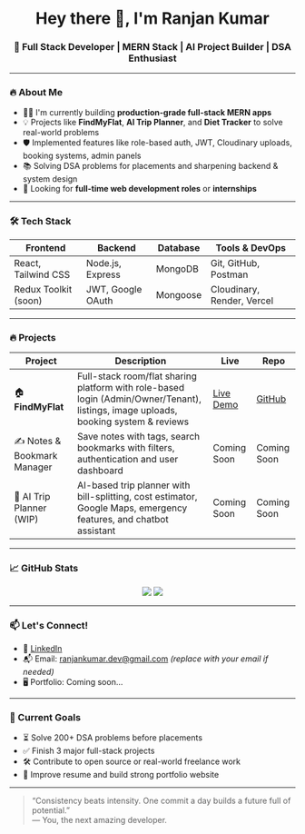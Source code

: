 <h1 align="center">Hey there 👋, I'm Ranjan Kumar</h1>
<h3 align="center">🚀 Full Stack Developer | MERN Stack | AI Project Builder | DSA Enthusiast</h3>

---

### 🔥 About Me

- 🧑‍💻 I'm currently building **production-grade full-stack MERN apps**
- 💡 Projects like **FindMyFlat**, **AI Trip Planner**, and **Diet Tracker** to solve real-world problems
- 🛡️ Implemented features like role-based auth, JWT, Cloudinary uploads, booking systems, admin panels
- 📚 Solving DSA problems for placements and sharpening backend & system design
- 💼 Looking for **full-time web development roles** or **internships**

---

### 🛠️ Tech Stack

| Frontend     | Backend       | Database   | Tools & DevOps     |
|--------------|---------------|------------|--------------------|
| React, Tailwind CSS | Node.js, Express | MongoDB | Git, GitHub, Postman |
| Redux Toolkit (soon) | JWT, Google OAuth | Mongoose | Cloudinary, Render, Vercel |

---

### 🔥 Projects

| Project | Description | Live | Repo |
|--------|-------------|------|------|
| 🏠 **FindMyFlat** | Full-stack room/flat sharing platform with role-based login (Admin/Owner/Tenant), listings, image uploads, booking system & reviews | [Live Demo](https://findmyflat.vercel.app) | [GitHub](https://github.com/ranjan-18/findmyflate) |
| ✍️ Notes & Bookmark Manager | Save notes with tags, search bookmarks with filters, authentication and user dashboard | Coming Soon | Coming Soon |
| 🧳 AI Trip Planner (WIP) | AI-based trip planner with bill-splitting, cost estimator, Google Maps, emergency features, and chatbot assistant | Coming Soon | Coming Soon |

---

### 📈 GitHub Stats

<p align="center">
  <img src="https://github-readme-stats.vercel.app/api?username=ranjan-18&show_icons=true&theme=tokyonight" />
  <img src="https://github-readme-stats.vercel.app/api/top-langs/?username=ranjan-18&layout=compact&theme=tokyonight" />
</p>

---

### 📫 Let's Connect!

- 🔗 [LinkedIn](https://www.linkedin.com/in/ranjan18/)
- 📬 Email: ranjankumar.dev@gmail.com *(replace with your email if needed)*
- 🖥️ Portfolio: Coming soon...

---

### 🧠 Current Goals

- ⏳ Solve 200+ DSA problems before placements
- ✅ Finish 3 major full-stack projects
- 🛠️ Contribute to open source or real-world freelance work
- 📄 Improve resume and build strong portfolio website

---

> “Consistency beats intensity. One commit a day builds a future full of potential.”  
> — You, the next amazing developer.

